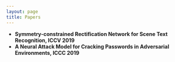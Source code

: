 ```yaml
---
layout: page
title: Papers
---
```

 
- **Symmetry-constrained Rectification Network for Scene Text Recognition, ICCV 2019**
- **A Neural Attack Model for Cracking Passwords in Adversarial Environments, ICCC 2019**
